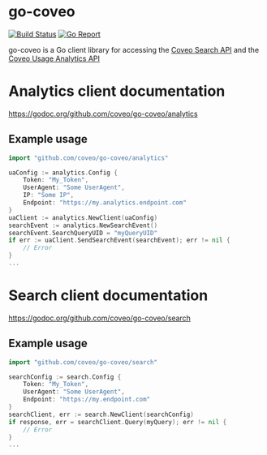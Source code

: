 go-coveo
========

[![Build Status](https://travis-ci.org/coveo/go-coveo.svg)](https://travis-ci.org/coveo/go-coveo)
[![Go Report](https://goreportcard.com/badge/github.com/coveo/go-coveo)](https://goreportcard.com/report/github.com/coveo/go-coveo)

go-coveo is a Go client library for accessing the [Coveo Search API](https://docs.coveo.com/en/13/cloud-v2-api-reference/search-api) and the [Coveo Usage Analytics API](https://docs.coveo.com/en/18/cloud-v2-api-reference/usage-analytics-write-api)


# Analytics client documentation

https://godoc.org/github.com/coveo/go-coveo/analytics

## Example usage
```Go
import "github.com/coveo/go-coveo/analytics"

uaConfig := analytics.Config {
    Token: "My_Token", 
    UserAgent: "Some UserAgent", 
    IP: "Some IP", 
    Endpoint: "https://my.analytics.endpoint.com"
}
uaClient := analytics.NewClient(uaConfig)
searchEvent := analytics.NewSearchEvent()
searchEvent.SearchQueryUID = "myQueryUID"
if err := uaClient.SendSearchEvent(searchEvent); err != nil {
    // Error
}
...
```


# Search client documentation

https://godoc.org/github.com/coveo/go-coveo/search

## Example usage

```Go
import "github.com/coveo/go-coveo/search"

searchConfig := search.Config {
    Token: "My_Token", 
    UserAgent: "Some UserAgent", 
    Endpoint: "https://my.endpoint.com"
}
searchClient, err := search.NewClient(searchConfig)
if response, err = searchClient.Query(myQuery); err != nil {
    // Error
}
...
```